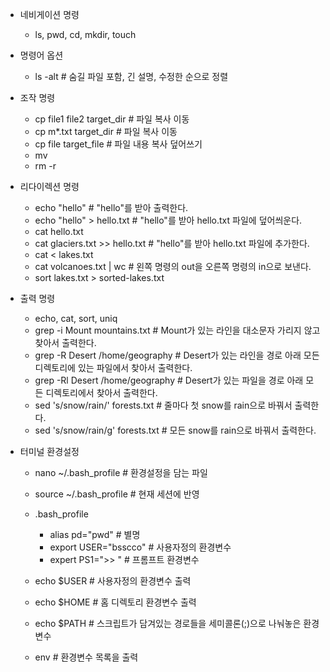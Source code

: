 - 네비게이션 명령
    - ls, pwd, cd, mkdir, touch

- 명령어 옵션
    - ls -alt # 숨길 파일 포함, 긴 설명, 수정한 순으로 정렬

- 조작 명령
    - cp file1 file2 target_dir # 파일 복사 이동
    - cp m*.txt target_dir # 파일 복사 이동
    - cp file target_file # 파일 내용 복사 덮어쓰기
    - mv
    - rm -r

- 리다이렉션 명령
    - echo "hello" # "hello"를 받아 출력한다.
    - echo "hello" &gt; hello.txt # "hello"를 받아 hello.txt 파일에 덮어씌운다.
    - cat hello.txt
    - cat glaciers.txt &gt;&gt; hello.txt # "hello"를 받아 hello.txt 파일에 추가한다.
    - cat &lt; lakes.txt
    - cat volcanoes.txt | wc # 왼쪽 명령의 out을 오른쪽 명령의 in으로 보낸다.
    - sort lakes.txt &gt; sorted-lakes.txt

- 출력 명령
    - echo, cat, sort, uniq
    - grep -i Mount mountains.txt # Mount가 있는 라인을 대소문자 가리지 않고 찾아서 출력한다.
    - grep -R Desert /home/geography # Desert가 있는 라인을 경로 아래 모든 디렉토리에 있는 파일에서 찾아서 출력한다.
    - grep -Rl Desert /home/geography # Desert가 있는 파일을 경로 아래 모든 디렉토리에서  찾아서 출력한다.
    - sed 's/snow/rain/' forests.txt # 줄마다 첫 snow를 rain으로 바꿔서 출력한다.
    - sed 's/snow/rain/g' forests.txt # 모든 snow를 rain으로 바꿔서 출력한다.

- 터미널 환경설정
    - nano ~/.bash_profile # 환경설정을 담는 파일
    - source ~/.bash_profile # 현재 세션에 반영
    - .bash_profile
        - alias pd="pwd" # 별명
        - export USER="bsscco" # 사용자정의 환경변수
        - expert PS1="&gt;&gt; " # 프롬프트 환경변수

    - echo $USER # 사용자정의 환경변수 출력
    - echo $HOME # 홈 디렉토리 환경변수 출력
    - echo $PATH # 스크립트가 담겨있는 경로들을 세미콜론(;)으로 나눠놓은 환경변수
    - env # 환경변수 목록을 출력
